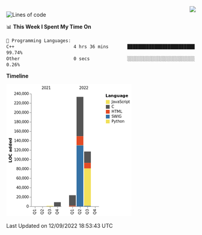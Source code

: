 <img align="right" src="https://count.getloli.com/get/@:TauCeti0207?theme=rule34">

<!--START_SECTION:waka-->
![Lines of code](https://img.shields.io/badge/From%20Hello%20World%20I%27ve%20Written-384%20Thousand%20lines%20of%20code-blue)

📊 **This Week I Spent My Time On** 

```text
💬 Programming Languages: 
C++                      4 hrs 36 mins       █████████████████████████   99.74% 
Other                    0 secs              ░░░░░░░░░░░░░░░░░░░░░░░░░   0.26%

```

**Timeline**

![Chart not found](https://raw.githubusercontent.com/TauCeti0207/TauCeti0207/main/charts/bar_graph.png) 


 Last Updated on 12/09/2022 18:53:43 UTC
<!--END_SECTION:waka-->


